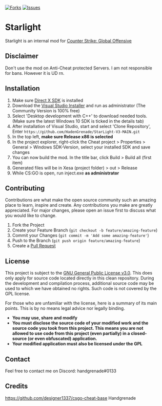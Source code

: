 [![Forks](https://img.shields.io/github/forks/Cr7mbl3/xesa.svg?style=for-the-badge)](https://github.com/thesexybeast23/StarLight-V3-MAIN/network/members)
[![Issues](https://img.shields.io/github/issues/Cr7mbl3/xesa.svg?style=for-the-badge)](https://github.com/thesexybeast23/StarLight-V3-MAIN/issues)

# Starlight
Starlight is an internal mod for [Counter Strike: Global Offensive](https://blog.counter-strike.net/)

## Disclaimer
Don't use the mod on Anti-Cheat protected Servers. I am not responsible for bans. However it is UD rn.

## Installation
1. Make sure [Direct X SDK](https://www.microsoft.com/en-us/download/details.aspx?id=6812) is installed 
2. Download the [Visual Studio Installer](https://visualstudio.microsoft.com/de/downloads/) and run as administrator (The Community Version is 100% free) 
3. Select 'Desktop development with C++' to download needed tools.
   (Make sure the latest Windows 10 SDK is ticked in the details tab)
3. After installation of Visual Studio, start and select 'Clone Repository', Enter `https://github.com/HadenGrenade/StarLight-V3-MAIN.git`
4. In the top left, **make sure Release x86 is selected**
5. In the project explorer, right-click the Cheat project > Properties > General > Windows SDK-Version, select your installed SDK and save changes
6. You can now build the mod. In the title bar, click Build > Build all (first item)
7. Generated files will be in Xesa (project folder) > out > Release
8. While CS:GO is open, run inject.exe **as administrator**

## Contributing
Contributions are what make the open source community such an amazing place to learn, inspire and create. Any contributions you make are greatly appreciated. 
For major changes, please open an issue first to discuss what you would like to change.

1. Fork the Project
2. Create your Feature Branch (`git checkout -b feature/amazing-feature`)
3. Commit your Changes (`git commit -m 'Add some amazing-feature'`)
4. Push to the Branch (`git push origin feature/amazing-feature`)
5. Create a [Pull Request](https://github.com/Cr7mbl3/xesa/pulls)

## License
This project is subject to the [GNU General Public License v3.0](https://www.gnu.org/licenses/gpl-3.0.en.html). This does only apply for source code located directly in this clean repository. During the development and compilation process, additional source code may be used to which we have obtained no rights. Such code is not covered by the GPL license.

For those who are unfamiliar with the license, here is a summary of its main points. This is by no means legal advice nor legally binding.

- **You may use, share and modify**
- **You must disclose the source code of your modified work and the source code you took from this project. This means you are not allowed to use code from this project (even partially) in a closed-source (or even obfuscated) application.**
- **Your modified application must also be licensed under the GPL**


## Contact
Feel free to contact me on Discord: handgrenade#0133

## Credits
https://github.com/designer1337/csgo-cheat-base
Handgrenade
